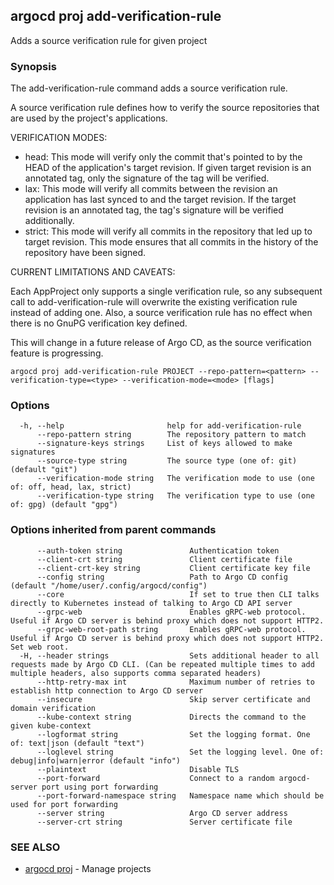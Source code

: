 ## argocd proj add-verification-rule

Adds a source verification rule for given project

### Synopsis


The add-verification-rule command adds a source verification rule.

A source verification rule defines how to verify the source repositories that
are used by the project's applications.

VERIFICATION MODES:

- head:   This mode will verify only the commit that's pointed to by the HEAD
          of the application's target revision. If given target revision is an
          annotated tag, only the signature of the tag will be verified.
- lax:    This mode will verify all commits between the revision an application
          has last synced to and the target revision. If the target revision is
		  an annotated tag, the tag's signature will be verified additionally.
- strict: This mode will verify all commits in the repository that led up to
          target revision. This mode ensures that all commits in the history
		  of the repository have been signed.

CURRENT LIMITATIONS AND CAVEATS:

Each AppProject only supports a single verification rule, so any subsequent
call to add-verification-rule will overwrite the existing verification rule
instead of adding one. Also, a source verification rule has no effect when
there is no GnuPG verification key defined.

This will change in a future release of Argo CD, as the source verification
feature is progressing.
		

```
argocd proj add-verification-rule PROJECT --repo-pattern=<pattern> --verification-type=<type> --verification-mode=<mode> [flags]
```

### Options

```
  -h, --help                       help for add-verification-rule
      --repo-pattern string        The repository pattern to match
      --signature-keys strings     List of keys allowed to make signatures
      --source-type string         The source type (one of: git) (default "git")
      --verification-mode string   The verification mode to use (one of: off, head, lax, strict)
      --verification-type string   The verification type to use (one of: gpg) (default "gpg")
```

### Options inherited from parent commands

```
      --auth-token string               Authentication token
      --client-crt string               Client certificate file
      --client-crt-key string           Client certificate key file
      --config string                   Path to Argo CD config (default "/home/user/.config/argocd/config")
      --core                            If set to true then CLI talks directly to Kubernetes instead of talking to Argo CD API server
      --grpc-web                        Enables gRPC-web protocol. Useful if Argo CD server is behind proxy which does not support HTTP2.
      --grpc-web-root-path string       Enables gRPC-web protocol. Useful if Argo CD server is behind proxy which does not support HTTP2. Set web root.
  -H, --header strings                  Sets additional header to all requests made by Argo CD CLI. (Can be repeated multiple times to add multiple headers, also supports comma separated headers)
      --http-retry-max int              Maximum number of retries to establish http connection to Argo CD server
      --insecure                        Skip server certificate and domain verification
      --kube-context string             Directs the command to the given kube-context
      --logformat string                Set the logging format. One of: text|json (default "text")
      --loglevel string                 Set the logging level. One of: debug|info|warn|error (default "info")
      --plaintext                       Disable TLS
      --port-forward                    Connect to a random argocd-server port using port forwarding
      --port-forward-namespace string   Namespace name which should be used for port forwarding
      --server string                   Argo CD server address
      --server-crt string               Server certificate file
```

### SEE ALSO

* [argocd proj](argocd_proj.md)	 - Manage projects

